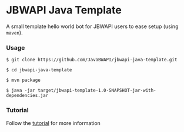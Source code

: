 #  JBWAPI Java Template

A small template hello world bot for JBWAPI users to ease setup (using `maven`).

### Usage
```
$ git clone https://github.com/JavaBWAPI/jbwapi-java-template.git

$ cd jbwapi-java-template

$ mvn package

$ java -jar target/jbwapi-template-1.0-SNAPSHOT-jar-with-dependencies.jar
```

### Tutorial

Follow the [tutorial](https://github.com/JavaBWAPI/Java-BWAPI-Tutorial/wiki) for more information
